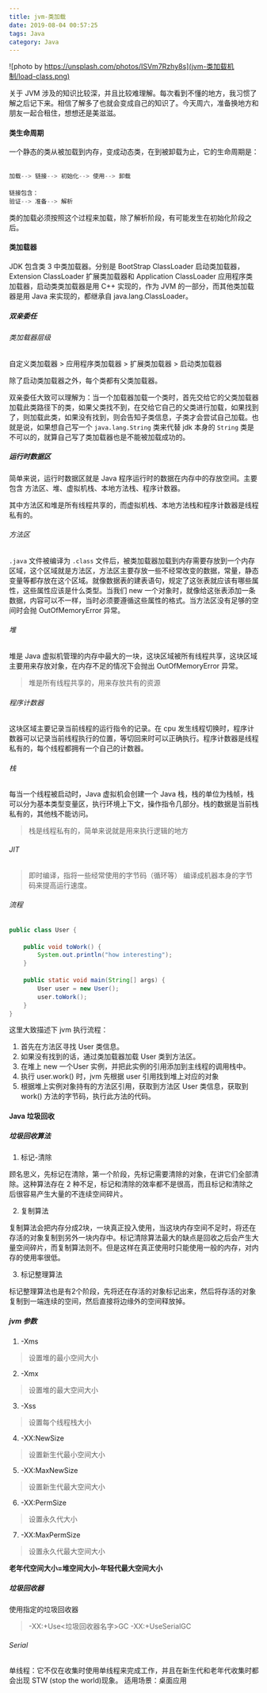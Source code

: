 ```yaml
---
title: jvm-类加载
date: 2019-08-04 00:57:25
tags: Java
category: Java
---
```


![photo by https://unsplash.com/photos/ISVm7Rzhy8s](jvm-类加载机制/load-class.png)

关于 JVM 涉及的知识比较深，并且比较难理解。每次看到不懂的地方，我习惯了解之后记下来。相信了解多了也就会变成自己的知识了。今天周六，准备换地方和朋友一起合租住，想想还是美滋滋。

<!--more-->

#### 类生命周期

一个静态的类从被加载到内存，变成动态类，在到被卸载为止，它的生命周期是：
```java

加载--> 链接--> 初始化--> 使用--> 卸载

链接包含：
验证--> 准备--> 解析
```
类的加载必须按照这个过程来加载，除了解析阶段，有可能发生在初始化阶段之后。

#### 类加载器
JDK 包含类 3 中类加载器。分别是 BootStrap ClassLoader 启动类加载器，Extension ClassLoader 扩展类加载器和 Application ClassLoader 应用程序类加载器，启动类类加载器是用 C++ 实现的，作为 JVM 的一部分，而其他类加载器是用 Java 来实现的，都继承自 java.lang.ClassLoader。

##### 双亲委任

###### 类加载器层级

自定义类加载器 > 应用程序类加载器 > 扩展类加载器 > 启动类加载器

除了启动类加载器之外，每个类都有父类加载器。

双亲委任大致可以理解为：当一个加载器加载一个类时，首先交给它的父类加载器加载此类路径下的类，如果父类找不到，在交给它自己的父类进行加载，如果找到了，则加载此类，如果没有找到，则会告知子类信息，子类才会尝试自己加载。也就是说，如果想自己写一个 `java.lang.String` 类来代替 jdk 本身的 `String` 类是不可以的，就算自己写了类加载器也是不能被加载成功的。


##### 运行时数据区

简单来说，运行时数据区就是 Java 程序运行时的数据在内存中的存放空间。主要包含 方法区、堆、虚拟机栈、本地方法栈、程序计数器。

其中方法区和堆是所有线程共享的，而虚拟机栈、本地方法栈和程序计数器是线程私有的。

###### 方法区

 `.java` 文件被编译为  `.class` 文件后，被类加载器加载到内存需要存放到一个内存区域，这个区域就是方法区，方法区主要存放一些不经常改变的数据，常量，静态变量等都存放在这个区域。就像数据表的建表语句，规定了这张表就应该有哪些属性，这些属性应该是什么类型。当我们 new 一个对象时，就像给这张表添加一条数据，内容可以不一样，当时必须要遵循这些属性的格式。当方法区没有足够的空间时会抛 OutOfMemoryError 异常。


 ###### 堆

堆是 Java 虚拟机管理的内存中最大的一块，这块区域被所有线程共享，这块区域主要用来存放对象，在内存不足的情况下会抛出 OutOfMemoryError 异常。

> 堆是所有线程共享的，用来存放共有的资源

###### 程序计数器

这块区域主要记录当前线程的运行指令的记录。在 cpu 发生线程切换时，程序计数器可以记录当前线程执行的位置，等切回来时可以正确执行。程序计数器是线程私有的，每个线程都拥有一个自己的计数器。

###### 栈

每当一个线程被启动时，Java 虚拟机会创建一个 Java 栈，栈的单位为栈帧，栈可以分为基本类型变量区，执行环境上下文，操作指令几部分。栈的数据是当前栈私有的，其他栈不能访问。

> 栈是线程私有的，简单来说就是用来执行逻辑的地方

###### JIT

> 即时编译，指将一些经常使用的字节码（循环等） 编译成机器本身的字节码来提高运行速度。


###### 流程

```java
public class User {

    public void toWork() {
        System.out.println("how interesting");
    }

    public static void main(String[] args) {
        User user = new User();
        user.toWork();
    }
}
```
这里大致描述下 jvm 执行流程：
1. 首先在方法区寻找 User 类信息。
2. 如果没有找到的话，通过类加载器加载 User 类到方法区。
3. 在堆上 new 一个User 实例，并把此实例的引用添加到主线程的调用栈中。
4. 执行 user.work() 时，jvm 先根据 user 引用找到堆上对应的对象
5. 根据堆上实例对象持有的方法区引用，获取到方法区 User 类信息，获取到 work() 方法的字节码，执行此方法的代码。


#### Java 垃圾回收

##### 垃圾回收算法
1. 标记-清除

顾名思义，先标记在清除，第一个阶段，先标记需要清除的对象，在讲它们全部清除。这种算法存在 2 种不足，标记和清除的效率都不是很高，而且标记和清除之后很容易产生大量的不连续空间碎片。

2. 复制算法

复制算法会把内存分成2块，一块真正投入使用，当这块内存空间不足时，将还在存活的对象复制到另外一块内存中。标记清除算法最大的缺点是回收之后会产生大量空间碎片，而复制算法则不。但是这样在真正使用时只能使用一般的内存，对内存的使用率很低。

3. 标记整理算法

标记整理算法也是有2个阶段，先将还在存活的对象标记出来，然后将存活的对象复制到一端连续的空间，然后直接将边缘外的空间释放掉。

##### jvm 参数

1. -Xms

> 设置堆的最小空间大小

2. -Xmx

> 设置堆的最大空间大小

3. -Xss

> 设置每个线程栈大小

4. -XX:NewSize 

> 设置新生代最小空间大小

5. -XX:MaxNewSize

> 设置新生代最大空间大小

6. -XX:PermSize

> 设置永久代大小

7. -XX:MaxPermSize

> 设置永久代最大空间大小

**老年代空间大小=堆空间大小-年轻代最大空间大小**


##### 垃圾回收器
使用指定的垃圾回收器
> -XX:+Use<垃圾回收器名字>GC
> -XX:+UseSerialGC

###### Serial

单线程：它不仅在收集时使用单线程来完成工作，并且在新生代和老年代收集时都会出现 STW (stop the world)现象。
适用场景：桌面应用





